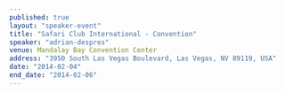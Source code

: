 ```yaml
---
published: true
layout: "speaker-event"
title: "Safari Club International - Convention"
speaker: "adrian-despres"
venue: Mandalay Bay Convention Center
address: "3950 South Las Vegas Boulevard, Las Vegas, NV 89119, USA"
date: "2014-02-04"
end_date: "2014-02-06"
---
```


